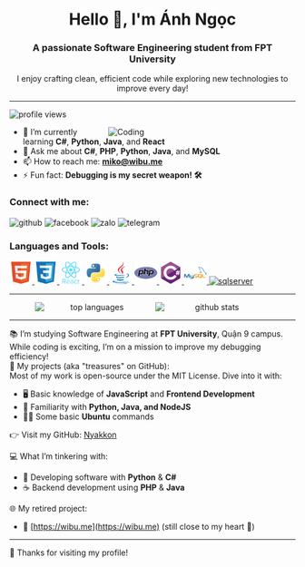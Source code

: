 <h1 align="center">Hello 👋, I'm Ánh Ngọc</h1>
<h3 align="center">A passionate Software Engineering student from FPT University</h3>
<p align="center">I enjoy crafting clean, efficient code while exploring new technologies to improve every day!</p>

---



<p align="left"> <img src="https://komarev.com/ghpvc/?username=nyakkon&label=Profile%20views&color=0e75b6&style=flat" alt="profile views" /> </p>

<img align="right" alt="Coding" width="330" src="https://media.discordapp.net/attachments/1253565073495167088/1284369983173951520/a_4dd6176c8e30f40bf741cb3e71dca4ef.gif?ex=67b017c2&is=67aec642&hm=d045550387f134e655d98ff4c578bd26ec3c7458b9c789091143c845176a2f5a&=&width=406&height=406">

- 🌱 I’m currently learning **C#**, **Python**, **Java**, and **React**  
- 💬 Ask me about **C#**, **PHP**, **Python**, **Java**, and **MySQL**  
- 📫 How to reach me: **miko@wibu.me**  
- ⚡ Fun fact: **Debugging is my secret weapon! 🛠️**  

<h3 align="left">Connect with me:</h3>
<p align="left" style="text-decoration: none;">
<a href="https://github.com/Nyakkon" target="blank" style="text-decoration: none;">
  <img align="center" src="https://cdn-icons-png.flaticon.com/512/25/25231.png" alt="github" height="40" width="40" />
</a>
<a href="https://web.facebook.com/nyakko.neko/" target="blank" style="text-decoration: none;">
  <img align="center" src="https://cdn-icons-png.flaticon.com/512/733/733547.png" alt="facebook" height="40" width="40" />
</a>
<a href="https://zaloapp.com/qr/p/d5zlywo2uwg1" target="blank" style="text-decoration: none;">
  <img align="center" src="https://img.icons8.com/color/452/zalo.png" alt="zalo" height="50" width="50" />
</a>
<a href="https://t.me/nyakkome" target="blank" style="text-decoration: none;">
  <img align="center" src="https://cdn-icons-png.flaticon.com/512/2111/2111646.png" alt="telegram" height="40" width="40" />
</a>
</p>

<h3 align="left">Languages and Tools:</h3>
<p align="left">
  <a href="https://developer.mozilla.org/en-US/docs/Web/HTML" target="_blank" rel="noreferrer">
    <img src="https://raw.githubusercontent.com/devicons/devicon/master/icons/html5/html5-original.svg" alt="html5" width="40" height="40" />
  </a>
  <a href="https://developer.mozilla.org/en-US/docs/Web/CSS" target="_blank" rel="noreferrer">
    <img src="https://raw.githubusercontent.com/devicons/devicon/master/icons/css3/css3-original.svg" alt="css3" width="40" height="40" />
  </a>
  <a href="https://reactjs.org/" target="_blank" rel="noreferrer">
    <img src="https://raw.githubusercontent.com/devicons/devicon/master/icons/react/react-original-wordmark.svg" alt="react" width="40" height="40" />
  </a>
  <a href="https://python.org" target="_blank" rel="noreferrer">
    <img src="https://raw.githubusercontent.com/devicons/devicon/master/icons/python/python-original.svg" alt="python" width="40" height="40" />
  </a>
  <a href="https://www.java.com/" target="_blank" rel="noreferrer">
    <img src="https://raw.githubusercontent.com/devicons/devicon/master/icons/java/java-original.svg" alt="java" width="40" height="40" />
  </a>
  <a href="https://www.php.net/" target="_blank" rel="noreferrer">
    <img src="https://raw.githubusercontent.com/devicons/devicon/master/icons/php/php-original.svg" alt="php" width="40" height="40" />
  </a>
  <a href="https://learn.microsoft.com/en-us/dotnet/csharp/" target="_blank" rel="noreferrer">
    <img src="https://raw.githubusercontent.com/devicons/devicon/master/icons/csharp/csharp-original.svg" alt="csharp" width="40" height="40" />
  </a>
  <a href="https://www.mysql.com/" target="_blank" rel="noreferrer">
    <img src="https://raw.githubusercontent.com/devicons/devicon/master/icons/mysql/mysql-original-wordmark.svg" alt="mysql" width="40" height="40" />
  </a>
  <a href="https://learn.microsoft.com/en-us/sql/sql-server/" target="_blank" rel="noreferrer">
    <img src="https://cdn.jsdelivr.net/gh/devicons/devicon/icons/microsoftsqlserver/microsoftsqlserver-plain.svg" alt="sqlserver" width="40" height="40" />
  </a>
</p>

---

<p align="center" style="display: flex; flex-wrap: wrap; justify-content: center; gap: 10px;">
  <img align="left" src="https://github-readme-stats.vercel.app/api/top-langs?username=nyakkon&show_icons=true&locale=en&layout=compact" alt="top languages" width="40%" />
  <img align="center" src="https://github-readme-stats.vercel.app/api?username=nyakkon&show_icons=true&locale=en" alt="github stats" width="40%" />
</p>


---

📚 I’m studying Software Engineering at **FPT University**, Quận 9 campus. While coding is exciting, I’m on a mission to improve my debugging efficiency!  
🐣 My projects (aka "treasures" on GitHub):  
Most of my work is open-source under the MIT License. Dive into it with:  
- 🖥️ Basic knowledge of **JavaScript** and **Frontend Development**  
- 🐍 Familiarity with **Python, Java, and NodeJS**  
- 🧑‍💻 Some basic **Ubuntu** commands  

👉 Visit my GitHub: [Nyakkon](https://github.com/Nyakkon)  

💻 What I’m tinkering with:  
- 🐍 Developing software with **Python** & **C#**  
- ☕ Backend development using **PHP** & **Java**  

🌐 My retired project:  
- 🏡 [https://wibu.me](https://wibu.me) (still close to my heart 💖)  


---

🌟 Thanks for visiting my profile!  
